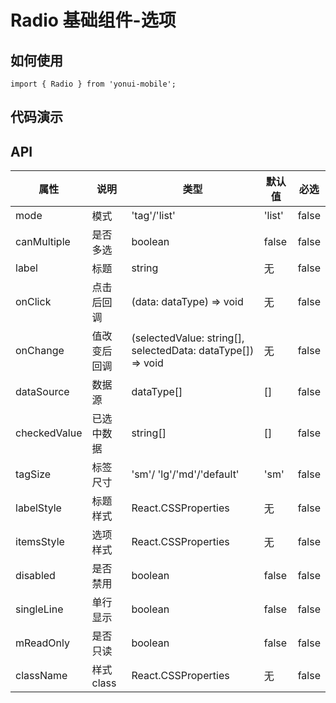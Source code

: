 # Radio 基础组件-选项
## 如何使用

```
import { Radio } from 'yonui-mobile';

```

## 代码演示


## API

属性 | 说明 | 类型 | 默认值 | 必选
----|-----|------|------|------
mode | 模式 | 'tag'/'list' | 'list' | false
canMultiple | 是否多选 | boolean | false | false
label | 标题 | string | 无 | false
onClick | 点击后回调 | (data: dataType) => void | 无 | false
onChange | 值改变后回调 | (selectedValue: string[], selectedData: dataType[]) => void | 无 | false
dataSource | 数据源 | dataType[] | [] | false
checkedValue | 已选中数据 | string[] | [] | false
tagSize | 标签尺寸 | 'sm'/ 'lg'/'md'/'default' | 'sm' | false
labelStyle | 标题样式 | React.CSSProperties | 无 | false
itemsStyle | 选项样式 | React.CSSProperties | 无 | false
disabled | 是否禁用 | boolean | false | false
singleLine | 单行显示 | boolean | false | false
mReadOnly | 是否只读 | boolean | false | false
className | 样式class | React.CSSProperties | 无 | false
